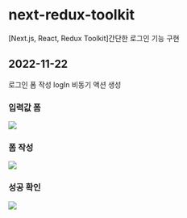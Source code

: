 # next-redux-toolkit
[Next.js, React, Redux Toolkit]간단한 로그인 기능 구현

## 2022-11-22
로그인 폼 작성
logIn 비동기 액션 생성

### 입력값 폼
![](Users/jeongin/vscode/next-redux-toolkit/images/README/스크린샷%202022-11-22%20오후%2012.56.57.png.png)

### 폼 작성
![](Users/jeongin/vscode/next-redux-toolkit/images/스크린샷%202022-11-22%20오후%202.56.20.png.png)

### 성공 확인
![](Users/jeongin/vscode/next-redux-toolkit/images/스크린샷%202022-11-22%20오후%202.56.31.png.png)
